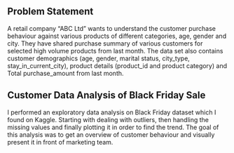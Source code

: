 ## Problem Statement
A retail company “ABC Ltd” wants to understand the customer purchase behaviour against various products of different categories, age, gender and city. They have shared purchase summary of various customers for selected high volume products from last month. The data set also contains customer demographics (age, gender, marital status, city_type, stay_in_current_city), product details (product_id and product category) and Total purchase_amount from last month.

## Customer Data Analysis of Black Friday Sale
I performed an exploratory data analysis on Black Friday dataset which I found on Kaggle. Starting with dealing with outliers, then handling the missing values and finally plotting it in order to find the trend. The goal of this analysis was to get an overview of customer behaviour and visually present it in front of marketing team.
